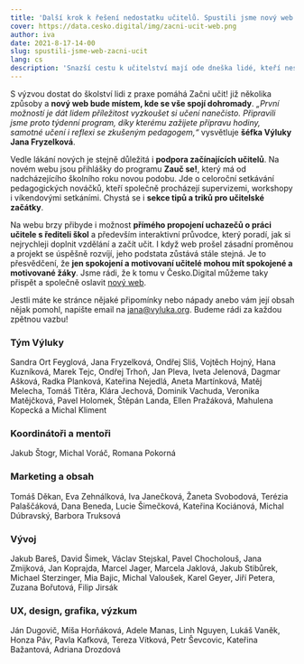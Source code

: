 ```yaml
---
title: 'Další krok k řešení nedostatku učitelů. Spustili jsme nový web Začni učit!'
cover: https://data.cesko.digital/img/zacni-ucit-web.png
author: iva
date: 2021-8-17-14-00
slug: spustili-jsme-web-zacni-ucit
lang: cs
description: 'Snazší cestu k učitelství mají ode dneška lidé, kteří nestudovali na pedagogické fakultě. Výrazně lepší podpory se dočkají i začínající učitelé. Oběma těmto skupinám pomůže organizace [Výluka](https://vyluka.org/), která ve spolupráci s experty z **Česko.Digital** představila novou verzi webu [Začni učit!](https://www.zacniucit.cz/).'
---
```


S výzvou dostat do školství lidi z praxe pomáhá Začni učit! již několika způsoby a **nový web bude místem, kde se vše spojí dohromady**. *„První možností je dát lidem příležitost vyzkoušet si učení nanečisto. Připravili jsme proto týdenní program, díky kterému zažijete přípravu hodiny, samotné učení i reflexi se zkušeným pedagogem,“* vysvětluje **šéfka Výluky Jana Fryzelková**.

Vedle lákání nových je stejně důležitá i **podpora začínajících učitelů**. Na novém webu jsou přihlášky do programu **Zauč se!**, který má od nadcházejícího školního roku novou podobu. Jde o celoroční setkávání pedagogických nováčků, kteří společně procházejí supervizemi, workshopy i víkendovými setkáními. Chystá se i **sekce tipů a triků pro učitelské začátky**.

Na webu brzy přibyde i možnost **přímého propojení uchazečů o práci učitele s řediteli  škol** a především interaktivní průvodce, který poradí, jak si nejrychleji doplnit vzdělání a začít učit. I když web prošel zásadní proměnou a projekt se úspěšně rozvíjí, jeho podstata zůstává stále stejná. Je to přesvědčení, že **jen spokojení a motivovaní učitelé mohou mít spokojené a motivované žáky**. Jsme rádi, že k tomu v Česko.Digital můžeme taky přispět a společně oslavit [nový web](https://www.zacniucit.cz/).

Jestli máte ke stránce nějaké připomínky nebo nápady anebo vám její obsah nějak pomohl, napište email na jana@vyluka.org. Budeme rádi za každou zpětnou vazbu!

### Tým Výluky

Sandra Ort Feyglová, Jana Fryzelková, Ondřej Sliš, Vojtěch Hojný, Hana Kuzníková, Marek Tejc, Ondřej Trhoň, Jan Pleva, Iveta Jelenová, Dagmar Ašková, Radka Planková, Kateřina Nejedlá, Aneta Martínková, Matěj Melecha, Tomáš Titěra, Klára Jechová, Dominik Vachuda, Veronika Matějčková, Pavel Holomek, Štěpán Landa, Ellen Pražáková, Mahulena Kopecká a Michal Kliment

### Koordinátoři a mentoři

Jakub Štogr, Michal Voráč, Romana Pokorná

### Marketing a obsah

Tomáš Děkan, Eva Zehnálková, Iva Janečková, Žaneta Svobodová, Terézia Palaščáková, Dana Beneda, Lucie Šimečková, Kateřina Kociánová, Michal Dúbravský, Barbora Truksová

### Vývoj

Jakub Bareš, David Šimek, Václav Stejskal, Pavel Chocholouš, Jana Zmijková, Jan Koprajda, Marcel Jager, Marcela Jaklová, Jakub Stibůrek, Michael Sterzinger, Mia Bajic, Michal Valoušek, Karel Geyer, Jiří Petera, Zuzana Bořutová, Filip Jirsák

### UX, design, grafika, výzkum

Ján Dugovič, Míša Horňáková, Adele Manas, Linh Nguyen, Lukáš Vaněk, Honza Páv, Pavla Kafková, Tereza Vítková, Petr Ševcovic, Kateřina Bažantová, Adriana Drozdová
